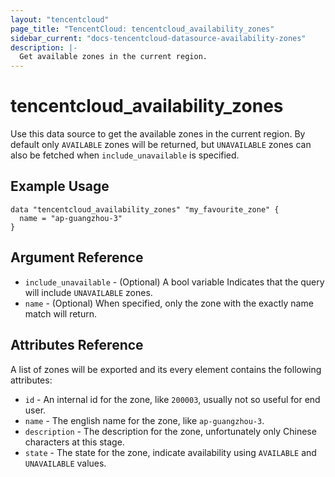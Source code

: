 ```yaml
---
layout: "tencentcloud"
page_title: "TencentCloud: tencentcloud_availability_zones"
sidebar_current: "docs-tencentcloud-datasource-availability-zones"
description: |-
  Get available zones in the current region.
---
```


# tencentcloud_availability_zones

Use this data source to get the available zones in the current region. 
By default only `AVAILABLE` zones will be returned, but `UNAVAILABLE` zones 
can also be fetched when `include_unavailable` is specified. 

## Example Usage

```hcl
data "tencentcloud_availability_zones" "my_favourite_zone" {
  name = "ap-guangzhou-3"
}
```

## Argument Reference

 * `include_unavailable` - (Optional) A bool variable Indicates that the query will include `UNAVAILABLE` zones.
 * `name` - (Optional) When specified, only the zone with the exactly name match will return.

## Attributes Reference

A list of zones will be exported and its every element contains the following attributes:

 * `id` - An internal id for the zone, like `200003`, usually not so useful for end user.
 * `name` - The english name for the zone, like `ap-guangzhou-3`.
 * `description` - The description for the zone, unfortunately only Chinese characters at this stage.
 * `state` - The state for the zone, indicate availability using `AVAILABLE` and `UNAVAILABLE` values.
